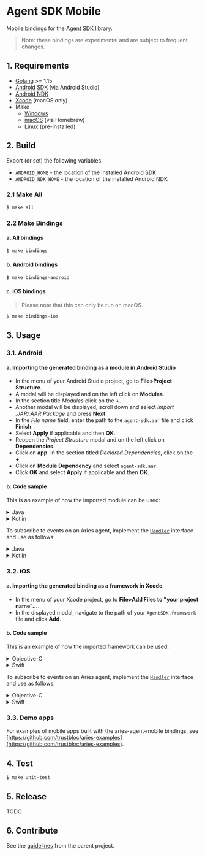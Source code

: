 # Agent SDK Mobile

Mobile bindings for the [Agent SDK](https://github.com/trustbloc/agent-sdk) library.
> Note: these bindings are experimental and are subject to frequent changes.

## 1. Requirements

- [Golang](https://golang.org/doc/install) >= 1.15
- [Android SDK](https://developer.android.com/studio/install) (via Android Studio)
- [Android NDK](https://developer.android.com/ndk/downloads)
- [Xcode](https://developer.apple.com/xcode/) (macOS only)
- Make
    - [Windows](http://gnuwin32.sourceforge.net/packages/make.htm)
    - [macOS](https://brew.sh/) (via Homebrew)
    - Linux (pre-installed)


## 2. Build

Export (or set) the following variables
- `ANDROID_HOME` - the location of the installed Android SDK
- `ANDROID_NDK_HOME` - the location of the installed Android NDK

### 2.1 Make All

```bash
$ make all
```

### 2.2 Make Bindings

#### a. All bindings
```bash
$ make bindings
```

#### b. Android bindings
```bash
$ make bindings-android
```

#### c. iOS bindings
> Please note that this can only be run on macOS.
```bash
$ make bindings-ios
```

## 3. Usage

### 3.1. Android

#### a. Importing the generated binding as a module in Android Studio
- In the menu of your Android Studio project, go to **File>Project Structure**.
- A modal will be displayed and on the left click on **Modules**.
- In the section title _Modules_ click on the **+**.
- Another modal will be displayed, scroll down and select _Import .JAR/.AAR Package_ and press **Next**.
- In the _File name_ field, enter the path to the `agent-sdk.aar` file and click **Finish**.
- Select **Apply** if applicable and then **OK**.
- Reopen the _Project Structure_ modal and on the left click on **Dependencies**.
- Click on **app**. In the section titled _Declared Dependencies_, click on the **+**.
- Click on **Module Dependency** and select `agent-sdk.aar`.
- Click **OK** and select **Apply** if applicable and then **OK**.

#### b. Code sample
This is an example of how the imported module can be used:

<details><summary>Java</summary>
<p>

```java
import org.trustbloc.agent.sdk.api.AriesController;
import org.trustbloc.agent.sdk.api.IntroduceController;
import org.trustbloc.agent.sdk.ariesagent.Ariesagent;
import org.trustbloc.agent.sdk.models.RequestEnvelope;
import org.trustbloc.agent.sdk.models.ResponseEnvelope;
import org.trustbloc.agent.sdk.config.Options;

import java.nio.charset.StandardCharsets;
/*
...
*/
        // create options
        Options opts = new Options();
        opts.setAgentURL("http://example.com");
        opts.setUseLocalAgent(false);

        ResponseEnvelope res = new ResponseEnvelope();
        try {
            // create an aries agent instance
            AriesController a = Ariesagent.new_(opts);

            // create a controller
            IntroduceController i = a.getIntroduceController();

            // perform an operation
            byte[] data = "{}".getBytes(StandardCharsets.UTF_8);
            res = i.actions(new RequestEnvelope(data));
        } catch (Exception e) {
            e.printStackTrace();
        }

        String actionsResponse = new String(res.getPayload(), StandardCharsets.UTF_8);
        System.out.println(actionsResponse);
```

</p>
</details>


<details><summary>Kotlin</summary>
<p>
    
```kotlin
import org.trustbloc.agent.sdk.ariesagent.Ariesagent
import org.trustbloc.agent.sdk.config.Options
import org.trustbloc.agent.sdk.models.RequestEnvelope
import org.trustbloc.agent.sdk.models.ResponseEnvelope
import java.nio.charset.StandardCharsets
/*
...
*/
        // create options
        val opts = Options()
        opts.agentURL = "http://example.com"
        opts.useLocalAgent = false
        var res = ResponseEnvelope()
        try {
            // create an aries agent instance
            val a = Ariesagent.new_(opts)

            // create a controller
            val i = a.introduceController

            // perform an operation
            val data = "{}".toByteArray(StandardCharsets.UTF_8)
            res = i.actions(RequestEnvelope(data))
        } catch (e: Exception) {
            e.printStackTrace()
        }
        val actionsResponse = String(res.payload, StandardCharsets.UTF_8)
        println(actionsResponse)
```

</p>
</details>

To subscribe to events on an Aries agent, implement the [`Handler`](./pkg/api/handler.go) interface and use as follows:

<details><summary>Java</summary>
<p>
    
```java

import java.nio.charset.StandardCharsets;

import org.trustbloc.agent.sdk.api.Handler;

class MyHandler implements Handler {

    @Override
    public void handle(String topic, byte[] message) {
        System.out.println("received notification topic: ", topic);
        System.out.println("received notification message: ", new String(message, StandardCharsets.UTF_8));
    }
}

class AriesService {
    AriesController ariesAgent;

    public void newAgentWithHandler(String url, String websocketURL, bool useLocalAgent) {
        Options opts = new Options();
        opts.setAgentURL(url);
        opts.setWebsocketURL(websocketURL);
        opts.setUseLocalAgent(useLocalAgent);

        try {
            ariesAgent = Ariesagent.new_(opts);

            // register handler
            Handler handler = new MyHandler();
            String registrationID = ariesAgent.registerHandler(handler, "didexchange_states");
            System.out.println("handler registration id: ", registrationID);

        } catch (Exception e) {
            e.printStackTrace();
        }
    }
}
```

</p>
</details>


<details><summary>Kotlin</summary>
<p>
    
```kotlin

import org.trustbloc.agent.sdk.api.AriesController
import org.trustbloc.agent.sdk.api.Handler
import org.trustbloc.agent.sdk.ariesagent.Ariesagent
import org.trustbloc.agent.sdk.config.Options
import java.nio.charset.StandardCharsets

class MyHandler : Handler {
    override fun handle(topic: String, message: ByteArray) {
        println("received notification topic: $topic")
        println("received notification message: " + String(message, StandardCharsets.UTF_8))
    }
}

class AriesService {
    var ariesAgent: AriesController? = null
    fun newAgentWithHandler(url: String?, websocketURL: String?, useLocalAgent: Boolean) {
        val opts = Options()
        opts.agentURL = url
        opts.websocketURL = websocketURL
        opts.useLocalAgent = useLocalAgent
        try {
            ariesAgent = Ariesagent.new_(opts)

            // register handler
            val handler: Handler = MyHandler()
            val registrationID = ariesAgent.registerHandler(handler, "didexchange_states")
            println("handler registration id: $registrationID")
        } catch (e: Exception) {
            e.printStackTrace()
        }
    }
}
```

</p>
</details>

### 3.2. iOS

#### a. Importing the generated binding as a framework in Xcode
- In the menu of your Xcode project, go to **File>Add Files to "your project name"...**.
- In the displayed modal, navigate to the path of your `AgentSDK.framework` file and click **Add**.

#### b. Code sample
This is an example of how the imported framework can be used:


<details><summary>Objective-C</summary>
<p>
    
```objc
#import <AriesAgent/Ariesagent.h>
/*
...
*/
    NSError *error = nil;

    // create options
    ConfigOptions *opts = ConfigNew();
    // [opts setAgentURL:@"http://example.com"];
    [opts setUseLocalAgent:true];
    
    // create an aries agent instance
    ApiAriesController *ac = (ApiAriesController*) AriesagentNew(opts, &error);
    if(error) {
        NSLog(@"error creating an aries agent: %@", error);
    }
    
    // create a controller
    ApiVerifiableController *ic = (ApiVerifiableController*) [ac getVerifiableController:&error];
    if(error) {
        NSLog(@"error creating an verifiable controller instance: %@", error);
    }

    // perform an operation
    NSData *data = [@"" dataUsingEncoding:NSUTF8StringEncoding];
    ModelsRequestEnvelope *req = ModelsNewRequestEnvelope(data);
    ModelsResponseEnvelope *resp = [ic getCredentials:req];
    if(resp.error) {
        NSLog(@"error getting credentials: %@", resp.error.message);
    } else {
        NSString *credResp = [[NSString alloc] initWithData:resp.payload encoding:NSUTF8StringEncoding];
        NSLog(@"credentials response: %@", credResp);
    }
```

</p>
</details>


<details><summary>Swift</summary>
<p>
    
```swift
import AriesAgent

/*
...
*/
var error: Error? = nil

// create options
let opts = ConfigNew()
// [opts setAgentURL:@"http://example.com"];
opts?.useLocalAgent = true

// create an aries agent instance
let ac = AriesagentNew(opts, &error) as? ApiAriesController
if let error = error {
    print("error creating an aries agent: \(error)")
}

// create a controller
let ic = ac?.getVerifiableController(&error) as? ApiVerifiableController
if let error = error {
    print("error creating an verifiable controller instance: \(error)")
}

// perform an operation
let data = "".data(using: .utf8)
let req = ModelsNewRequestEnvelope(data)
let resp = ic.getCredentials(req)
if resp?.error != nil {
    if let message = resp?.error.message {
        print("error getting credentials: \(message)")
    }
} else {
    var credResp: String? = nil
    if let payload = resp?.payload {
        credResp = String(data: payload, encoding: .utf8)
    }
    print("credentials response: \(credResp ?? "")")
}
```

</p>
</details>


To subscribe to events on an Aries agent, implement the [`Handler`](./pkg/api/handler.go) interface and use as follows:


<details><summary>Objective-C</summary>
<p>
    
```objc

#import <AriesAgent/Ariesagent.h>

@interface MyHandler: NSObject<ApiHandler>{

}
@end

@implementation MyHandler
    
NSString *lastTopic, *lastMessage;

- (BOOL) handle: (NSString *)topic message:(NSData *)message
          error:(NSError * _Nullable __autoreleasing *)error {
    
    lastTopic = topic;
    lastMessage = [[NSString alloc] initWithData:message encoding:NSUTF8StringEncoding];
        
    return true;
}

@end

@interface AriesService()

@property NSString *urlToUse;
@property NSString *wsURLToUse;
@property BOOL useLocalAgent;
@property ApiAriesController* ariesAgent;

@end

@implementation AriesService

- (void) newAgentWithHandler {
    ConfigOptions *opts = ConfigNew();
    [opts setAgentURL:_urlToUse];
    [opts setUseLocalAgent:_useLocalAgent];
    [opts setWebsocketURL:_wsURLToUse];
    
    NSError *error = nil;
    
    _ariesAgent = (ApiAriesController*) AriesagentNew(opts, &error);
    if(error) {
        NSLog(@"error creating an aries agent: %@", error);
    }
    
    // register handler
    MyHandler *handler = [[MyHandler alloc] init];
    NSString *regID = [_ariesAgent registerHandler:handler topics:@"didexchange_states"];
    NSLog(@"handler registration id: %@", regID);
}

@end

```

</p>
</details>


<details><summary>Swift</summary>
<p>
    
```swift

import AriesAgent

var lastTopic: String?
    var lastMessage: String?

class MyHandler: NSObject, ApiHandler {
    func handle(
        _ topic: String?,
        message: Data?
    ) throws {

        lastTopic = topic
        if let message = message {
            lastMessage = String(data: message, encoding: .utf8)
        }

        return true
    }
}

class AriesService {
    private var urlToUse: String?
    private var wsURLToUse: String?
    private var useLocalAgent = false
    private var ariesAgent: ApiAriesController?

    func newAgentWithHandler() {
        let opts = ConfigNew()
        opts?.agentURL = urlToUse
        opts?.useLocalAgent = useLocalAgent
        opts?.websocketURL = wsURLToUse

        var error: Error? = nil

        ariesAgent = AriesagentNew(opts, &error) as? ApiAriesController
        if let error = error {
            print("error creating an aries agent: \(error)")
        }

        // register handler
        let handler = MyHandler()
        let regID = ariesAgent?.register(handler, topics: "didexchange_states")
        print("handler registration id: \(regID ?? "")")
    }
}

```

</p>
</details>

### 3.3. Demo apps

For examples of mobile apps built with the aries-agent-mobile bindings, see [https://github.com/trustbloc/aries-examples](https://github.com/trustbloc/aries-examples).


## 4. Test

```bash
$ make unit-test
```


## 5. Release

TODO


## 6. Contribute

See the [guidelines](https://github.com/hyperledger/aries-framework-go/blob/master/.github/CONTRIBUTING.md) from the parent project.